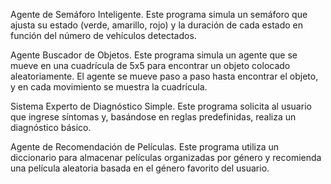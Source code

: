  Agente de Semáforo Inteligente. 
 Este programa simula un semáforo que ajusta su estado (verde, amarillo, rojo) y la duración de cada estado en función del número de vehículos detectados.

 Agente Buscador de Objetos. 
 Este programa simula un agente que se mueve en una cuadrícula de 5x5 para encontrar un objeto colocado aleatoriamente. El agente se mueve paso a paso hasta encontrar el objeto, y en cada movimiento se muestra la cuadrícula.

 Sistema Experto de Diagnóstico Simple. 
 Este programa solicita al usuario que ingrese síntomas y, basándose en reglas predefinidas, realiza un diagnóstico básico.

 Agente de Recomendación de Películas. 
 Este programa utiliza un diccionario para almacenar películas organizadas por género y recomienda una película aleatoria basada en el género favorito del usuario.
